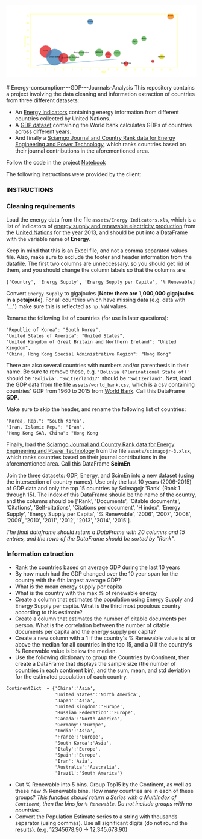 <h3 align="center">
    <img alt="Logo" title="#logo" width="800px" src="assets\fig.png">
    <br>
</h3>
# Energy-consumption---GDP---Journals-Analysis
This repository contains a project involving the data cleaning and information extraction of countries from three different datasets:

- An [Energy Indicators](assets/Energy%20Indicators.xls) containing energy information from different countries collected by United Nations.
- A [GDP dataset](assets/world_bank.csv) containing the World bank calculates GDPs of countries across different years. 
- And finally a [Sciamgo Journal and Country Rank data for Energy Engineering and Power Technology](assets/scimagojr-3.xlsx), which ranks countries based on their journal contributions in the aforementioned area. 

Follow the code in the project [Notebook](Countries%20analysis%20and%20cleaning.ipynb) 

The following instructions were provided by the client:

### INSTRUCTIONS

### Cleaning requirements
Load the energy data from the file `assets/Energy Indicators.xls`, which is a list of indicators of [energy supply and renewable electricity production](assets/Energy%20Indicators.xls) from the [United Nations](http://unstats.un.org/unsd/environment/excel_file_tables/2013/Energy%20Indicators.xls) for the year 2013, and should be put into a DataFrame with the variable name of **Energy**.

Keep in mind that this is an Excel file, and not a comma separated values file. Also, make sure to exclude the footer and header information from the datafile. The first two columns are unneccessary, so you should get rid of them, and you should change the column labels so that the columns are:

`['Country', 'Energy Supply', 'Energy Supply per Capita', '% Renewable]`

Convert `Energy Supply` to gigajoules (**Note: there are 1,000,000 gigajoules in a petajoule**). For all countries which have missing data (e.g. data with "...") make sure this is reflected as `np.NaN` values.

Rename the following list of countries (for use in later questions):

```
"Republic of Korea": "South Korea",
"United States of America": "United States",
"United Kingdom of Great Britain and Northern Ireland": "United Kingdom",
"China, Hong Kong Special Administrative Region": "Hong Kong" 
```


There are also several countries with numbers and/or parenthesis in their name. Be sure to remove these, e.g. `'Bolivia (Plurinational State of)'` should be `'Bolivia'`.  `'Switzerland17'` should be `'Switzerland'`.
Next, load the GDP data from the file `assets/world_bank.csv`, which is a csv containing countries' GDP from 1960 to 2015 from [World Bank](http://data.worldbank.org/indicator/NY.GDP.MKTP.CD). Call this DataFrame **GDP**. 

Make sure to skip the header, and rename the following list of countries: 
```
"Korea, Rep.": "South Korea", 
"Iran, Islamic Rep.": "Iran",
"Hong Kong SAR, China": "Hong Kong
```

Finally, load the [Sciamgo Journal and Country Rank data for Energy Engineering and Power Technology](http://www.scimagojr.com/countryrank.php?category=2102) from the file `assets/scimagojr-3.xlsx`, which ranks countries based on their journal contributions in the aforementioned area. Call this DataFrame **ScimEn**.

Join the three datasets: GDP, Energy, and ScimEn into a new dataset (using the intersection of country names). Use only the last 10 years (2006-2015) of GDP data and only the top 15 countries by Scimagojr 'Rank' (Rank 1 through 15). 
The index of this DataFrame should be the name of the country, and the columns should be ['Rank', 'Documents', 'Citable documents', 'Citations', 'Self-citations',
       'Citations per document', 'H index', 'Energy Supply',
       'Energy Supply per Capita', '% Renewable', '2006', '2007', '2008',
       '2009', '2010', '2011', '2012', '2013', '2014', '2015'].

*The final dataframe should return a DataFrame with 20 columns and 15 entries, and the rows of the DataFrame should be sorted by "Rank".*

### Information extraction
- Rank the countries based on average GDP during the last 10 years
- By how much had the GDP changed over the 10 year span for the country with the 6th largest average GDP?
- What is the mean energy supply per capita
- What is the country with the max % of renewable energy
- Create a column that estimates the population using Energy Supply and Energy Supply per capita. What is the third most populous country according to this estimate?
- Create a column that estimates the number of citable documents per person. 
What is the correlation between the number of citable documents per capita and the energy supply per capita?
- Create a new column with a 1 if the country's % Renewable value is at or above the median for all countries in the top 15, and a 0 if the country's % Renewable value is below the median.
- Use the following dictionary to group the Countries by Continent, then create a DataFrame that displays the sample size (the number of countries in each continent bin), and the sum, mean, and std deviation for the estimated population of each country.
```
ContinentDict  = {'China':'Asia', 
                  'United States':'North America', 
                  'Japan':'Asia', 
                  'United Kingdom':'Europe', 
                  'Russian Federation':'Europe', 
                  'Canada':'North America', 
                  'Germany':'Europe', 
                  'India':'Asia',
                  'France':'Europe', 
                  'South Korea':'Asia', 
                  'Italy':'Europe', 
                  'Spain':'Europe', 
                  'Iran':'Asia',
                  'Australia':'Australia', 
                  'Brazil':'South America'}
```
- Cut % Renewable into 5 bins. Group Top15 by the Continent, as well as these new % Renewable bins. How many countries are in each of these groups?
*This function should return a Series with a MultiIndex of `Continent`, then the bins for `% Renewable`. Do not include groups with no countries.*
- Convert the Population Estimate series to a string with thousands separator (using commas). Use all significant digits (do not round the results).
(e.g. 12345678.90 -> 12,345,678.90)
